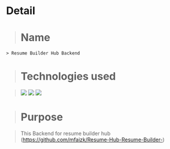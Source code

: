 # Detail

> # Name

    > Resume Builder Hub Backend

> # Technologies used

> ![](https://img.shields.io/badge/Dabase-MongoDB-%2350ca22) ![](https://img.shields.io/badge/Library-ExpressJS-%23d8624c) ![](https://img.shields.io/badge/ORM-Mongoose-%230d7ebe)

> # Purpose

> This Backend for resume builder hub (https://github.com/mfaizk/Resume-Hub-Resume-Builder-)
